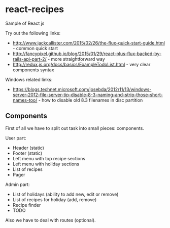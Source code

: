 # react-recipes
Sample of React js

Try out the following links:
* http://www.jackcallister.com/2015/02/26/the-flux-quick-start-guide.html - common quick start
* http://fancypixel.github.io/blog/2015/01/29/react-plus-flux-backed-by-rails-api-part-2/ - more straightforward way
* http://redux.js.org/docs/basics/ExampleTodoList.html - very clear components syntax

Windows related links:
* https://blogs.technet.microsoft.com/josebda/2012/11/13/windows-server-2012-file-server-tip-disable-8-3-naming-and-strip-those-short-names-too/ - how to disable old 8.3 filenames in disc partition


Components
-------------------

First of all we have to split out task into small pieces: components.

User part:
* Header (static)
* Footer (static)
* Left menu with top recipe sections
* Left menu with holiday sections
* List of recipes
* Pager

Admin part:
* List of holidays (ability to add new, edit or remove)
* List of recipes for holiday (add, remove)
* Recipe finder
* TODO

Also we have to deal with routes (optional).
